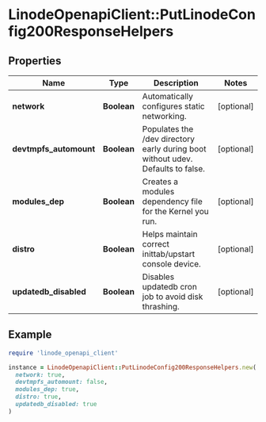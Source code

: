 # LinodeOpenapiClient::PutLinodeConfig200ResponseHelpers

## Properties

| Name | Type | Description | Notes |
| ---- | ---- | ----------- | ----- |
| **network** | **Boolean** | Automatically configures static networking. | [optional] |
| **devtmpfs_automount** | **Boolean** | Populates the /dev directory early during boot without udev.  Defaults to false. | [optional] |
| **modules_dep** | **Boolean** | Creates a modules dependency file for the Kernel you run. | [optional] |
| **distro** | **Boolean** | Helps maintain correct inittab/upstart console device. | [optional] |
| **updatedb_disabled** | **Boolean** | Disables updatedb cron job to avoid disk thrashing. | [optional] |

## Example

```ruby
require 'linode_openapi_client'

instance = LinodeOpenapiClient::PutLinodeConfig200ResponseHelpers.new(
  network: true,
  devtmpfs_automount: false,
  modules_dep: true,
  distro: true,
  updatedb_disabled: true
)
```

